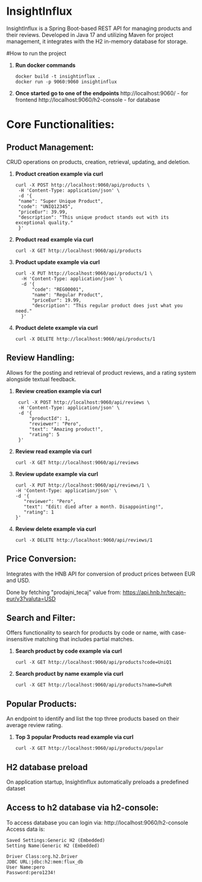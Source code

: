 # InsightInflux
InsightInflux is a Spring Boot-based REST API for managing products and their reviews. Developed in Java 17 and utilizing Maven for project management, it integrates with the H2 in-memory database for storage. 

#How to run the project

1. **Run docker commands**
   ```shell
   docker build -t insightinflux .
   docker run -p 9060:9060 insightinflux

2. **Once started go to one of the endpoints**
   http://localhost:9060/           - for frontend
   http://localhost:9060/h2-console - for database
   
# Core Functionalities:

## Product Management: 
CRUD operations on products, creation, retrieval, updating, and deletion.

1. **Product creation example via curl**
   ```shell
   curl -X POST http://localhost:9060/api/products \
    -H 'Content-Type: application/json' \
    -d '{
    "name": "Super Unique Product",
    "code": "UNIQ12345",
    "priceEur": 39.99,
    "description": "This unique product stands out with its exceptional quality."
    }'

2. **Product read example via curl**
   ```shell
   curl -X GET http://localhost:9060/api/products

3. **Product update example via curl**
   ```shell
   curl -X PUT http://localhost:9060/api/products/1 \
     -H 'Content-Type: application/json' \
     -d '{
         "code": "REG00001",
         "name": "Regular Product",
         "priceEur": 19.99,
         "description": "This regular product does just what you need."
     }'

4. **Product delete example via curl**
   ```shell
   curl -X DELETE http://localhost:9060/api/products/1

## Review Handling: 
Allows for the posting and retrieval of product reviews, and a rating system alongside textual feedback.

1. **Review creation example via curl**
   ```shell
    curl -X POST http://localhost:9060/api/reviews \
    -H 'Content-Type: application/json' \
    -d '{
        "productId": 1,
        "reviewer": "Pero",
        "text": "Amazing product!",
        "rating": 5
    }'

2. **Review read example via curl**
   ```shell
   curl -X GET http://localhost:9060/api/reviews

3. **Review update example via curl**
   ```shell
   curl -X PUT http://localhost:9060/api/reviews/1 \
   -H 'Content-Type: application/json' \
   -d '{
      "reviewer": "Pero",
      "text": "Edit: died after a month. Disappointing!",
      "rating": 1
   }'

4. **Review delete example via curl**
   ```shell
   curl -X DELETE http://localhost:9060/api/reviews/1

## Price Conversion: 
Integrates with the HNB API for conversion of product prices between EUR and USD.

Done by fetching "prodajni_tecaj" value from:
https://api.hnb.hr/tecajn-eur/v3?valuta=USD

## Search and Filter: 
Offers functionality to search for products by code or name, with case-insensitive matching that includes partial matches.

1. **Search product by code example via curl**
   ```shell
   curl -X GET http://localhost:9060/api/products?code=UniQ1

2. **Search product by name example via curl**
   ```shell
   curl -X GET http://localhost:9060/api/products?name=SuPeR

## Popular Products: 
An endpoint to identify and list the top three products based on their average review rating.

1. **Top 3 popular Products read example via curl**
   ```shell
   curl -X GET http://localhost:9060/api/products/popular

## H2 database preload
On application startup, InsightInflux automatically preloads a predefined dataset 

## Access to h2 database via h2-console:
To access database you can login via: http://localhost:9060/h2-console
Access data is:
   ```shell
   Saved Settings:Generic H2 (Embedded)
   Setting Name:Generic H2 (Embedded)
   
   Driver Class:org.h2.Driver
   JDBC URL:jdbc:h2:mem:flux_db
   User Name:pero
   Password:pero1234!	
